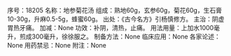 序号：18205
名称：地参菊花汤
组成：熟地60g，玄参60g，菊花60g，生石膏10-30g，升麻0.5-5g，蜂蜜60g。
出处：《古今名方》引杨慎修方。
主治：阴虚胃热牙痛。
加减：None
功效：补阴，清热，止痛。
用法用量：上加水1000毫升，煎成300毫升，徐徐服之。
制备方法：None
临床应用：None
各家论述：None
用药禁忌：None
附注：None
